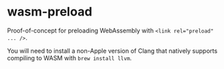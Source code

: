 # wasm-preload

Proof-of-concept for preloading WebAssembly with `<link rel="preload" ... />`.

You will need to install a non-Apple version of Clang that natively supports compiling to WASM with `brew install llvm`.
